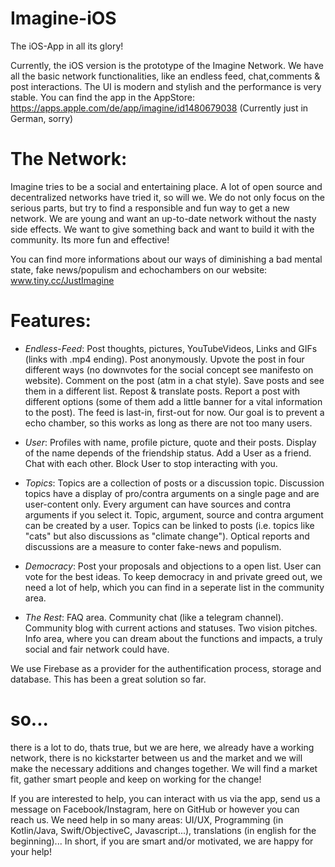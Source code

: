 # Imagine-iOS
The iOS-App in all its glory!

Currently, the iOS version is the prototype of the Imagine Network. We have all the basic network functionalities, like an endless feed, chat,comments & post interactions. The UI is modern and stylish and the performance is very stable. 
You can find the app in the AppStore: https://apps.apple.com/de/app/imagine/id1480679038 (Currently just in German, sorry) 

# The Network:
Imagine tries to be a social and entertaining place. A lot of open source and decentralized networks have tried it, so will we. We do not only focus on the serious parts, but try to find a responsible and fun way to get a new network.
We are young and want an up-to-date network without the nasty side effects. We want to give something back and want to build it with the community. Its more fun and effective!

You can find more informations about our ways of diminishing a bad mental state, fake news/populism and echochambers on our website: www.tiny.cc/JustImagine  

# Features:
- *Endless-Feed*: 
Post thoughts, pictures, YouTubeVideos, Links and GIFs (links with .mp4 ending).
Post anonymously.
Upvote the post in four different ways (no downvotes for the social concept see manifesto on website).
Comment on the post (atm in a chat style).
Save posts and see them in a different list.
Repost & translate posts.
Report a post with different options (some of them add a little banner for a vital information to the post).
The feed is last-in, first-out for now. Our goal is to prevent a echo chamber, so this works as long as there are not too many users.

- *User*:
Profiles with name, profile picture, quote and their posts. Display of the name depends of the friendship status. 
Add a User as a friend.
Chat with each other.
Block User to stop interacting with you.

- *Topics*:
Topics are a collection of posts or a discussion topic.
Discussion topics have a display of pro/contra arguments on a single page and are user-content only.
Every argument can have sources and contra arguments if you select it. 
Topic, argument, source and contra argument can be created by a user. 
Topics can be linked to posts (i.e. topics like "cats" but also discussions as "climate change").
Optical reports and discussions are a measure to conter fake-news and populism.

- *Democracy*:
Post your proposals and objections to a open list. 
User can vote for the best ideas.
To keep democracy in and private greed out, we need a lot of help, which you can find in a seperate list in the community area.

- *The Rest*:
FAQ area.
Community chat (like a telegram channel).
Community blog with current actions and statuses.
Two vision pitches.
Info area, where you can dream about the functions and impacts, a truly social and fair network could have.

We use Firebase as a provider for the authentification process, storage and database. This has been a great solution so far.

# so...
there is a lot to do, thats true, but we are here, we already have a working network, there is no kickstarter between us and the market and we will make the necessary additions and changes together. We will find a market fit, gather smart people and keep on working for the change!

If you are interested to help, you can interact with us via the app, send us a message on Facebook/Instagram, here on GitHub or however you can reach us. We need help in so many areas: UI/UX, Programming (in Kotlin/Java, Swift/ObjectiveC, Javascript...), translations (in english for the beginning)... In short, if you are smart and/or motivated, we are happy for your help!
